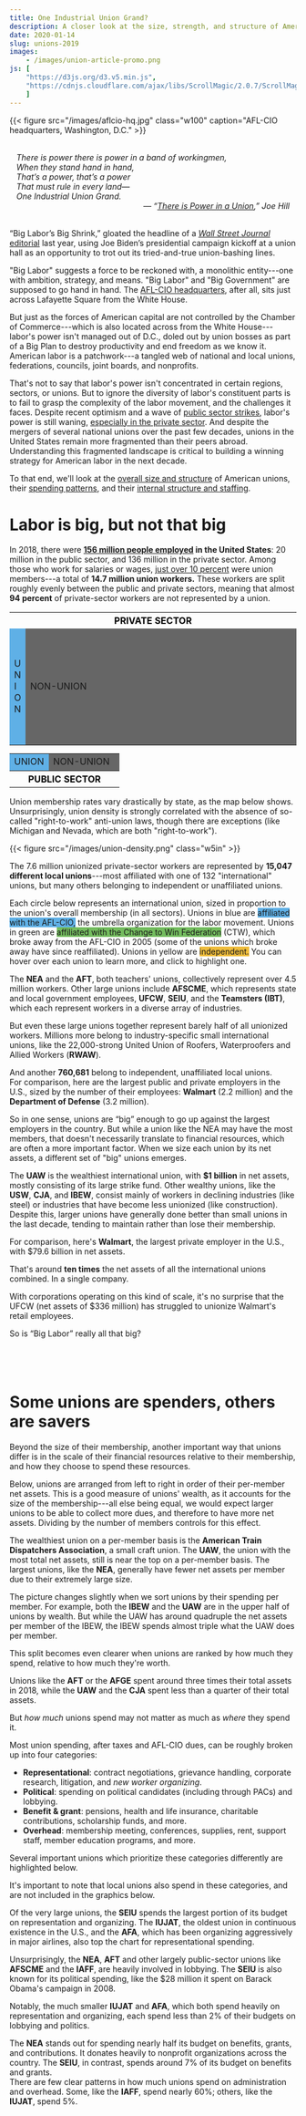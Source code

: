 ```yaml
---
title: One Industrial Union Grand?
description: A closer look at the size, strength, and structure of American labor.
date: 2020-01-14
slug: unions-2019
images: 
    - /images/union-article-promo.png
js: [
    "https://d3js.org/d3.v5.min.js", 
    "https://cdnjs.cloudflare.com/ajax/libs/ScrollMagic/2.0.7/ScrollMagic.min.js",
    ]
---
```


{{< figure src="/images/aflcio-hq.jpg" class="w100" 
caption="AFL-CIO headquarters, Washington, D.C." >}}

<br />
<div style="font-style: italic; max-width: 5in; width: 100%; margin: 0 auto;">
<div style="margin-left: 2em; text-indent: -2em">
<p style="margin: 0">There is power there is power in a band of workingmen,</p>
<p style="margin: 0">When they stand hand in hand,</p>
<p style="margin: 0">That&rsquo;s a power, that&rsquo;s a power</p>
<p style="margin: 0">That must rule in every land—</p>
<p style="margin: 0">One Industrial Union Grand.</p>
</div>
<div style="text-align: right">
&mdash; &ldquo;<a href="https://youtu.be/mSDh_qVXkFk" target="_blank">There is
Power in a Union</a>,&rdquo; Joe Hill
</div>
</div>
<br />

<span class="leadin">&ldquo;Big Labor&rsquo;s Big Shrink,&rdquo;</span> gloated
the headline of a [_Wall Street Journal_
editorial](https://www.wsj.com/articles/big-labors-big-shrink-11556580340)
last year, using Joe Biden&rsquo;s presidential campaign kickoff at a union
hall as an opportunity to trot out its tried-and-true union-bashing lines.

"Big Labor" suggests a force to be reckoned with, a monolithic entity---one
with ambition, strategy, and means. "Big Labor" and "Big Government" are
supposed to go hand in hand. The [AFL-CIO
headquarters](https://www.google.com/maps/place/AFL-CIO/@38.9010963,-77.0383432,17z/data=!4m5!3m4!1s0x89b7b7a3b596fd43:0xb9f2db5b9ddc26c1!8m2!3d38.9010963!4d-77.0361543),
after all, sits just across Lafayette Square from the White House.

But just as the forces of American capital are not controlled by the Chamber of
Commerce---which is also located across from the White House---labor's power
isn't managed out of D.C., doled out by union bosses as part of a Big Plan to
destroy productivity and end freedom as we know it. American labor is a
patchwork---a tangled web of national and local unions, federations,
councils, joint boards, and nonprofits.

That's not to say that labor's power isn't concentrated in certain regions,
sectors, or unions. But to ignore the diversity of labor's constituent parts
is to fail to grasp the complexity of the labor movement, and the challenges it
faces. Despite recent optimism and a wave of [public sector
strikes](https://labornotes.org/blogs/2018/10/teacher-strike-wave-numbers),
labor's power is still waning, [especially in the private
sector](https://jacobinmag.com/2019/06/private-sector-strike-wave-union-strategy).
And despite  the mergers of several national unions over the past few decades,
unions in the United States remain more fragmented than their peers abroad.
Understanding this fragmented landscape is critical to building a winning
strategy for American labor in the next decade.

To that end, we'll look at the [overall size and
structure](#labor-is-big-but-not-that-big) of American unions, their [spending
patterns](#some-unions-are-spenders-others-are-savers), and their [internal
structure and staffing](#people-power).

# Labor is big, but not that big

<section class="scroll-interactive" id="a1">

In 2018, there were **[156 million people
employed](https://www.bls.gov/news.release/empsit.t01.htm) in the United
States**: 20 million in the public sector, and 136 million in the private
sector. Among those who work for salaries or wages, [just over 10
percent](https://www.bls.gov/news.release/archives/union2_01182019.htm) were
union members---a total of **14.7 million union workers.** These workers are
split roughly evenly between the public and private sectors, meaning that
almost **94 percent** of private-sector workers are not represented by a union.

<div style="width: 100%; color: white; text-align: center; font-size: 0.9rem;
text-transform: uppercase; line-height: 1em">
<table width="100%">
<tr><th colspan=2 style="color: black">Private sector</th></tr>
<tr height=204>
<td width="5.58%" style="background: #5fb0e6">U<br>n<br>i<br>o<br>n</td>
<td width="94.4%" style="background: #666">Non-union</td>
</tr>
</table>

<table width="100%" style="margin-top: -2px">
<tr height=30>
<td width="35.5%" style="background: #5fb0e6">Union</td>
<td width="64.5%" style="background: #666">Non-union</td>
</tr>
<tr><th colspan=2 style="color: black">Public sector</th></tr>
</table>
</div>

Union membership rates vary drastically by state, as the map below shows.
Unsurprisingly, union density is strongly correlated with the absence of
so-called "right-to-work" anti-union laws, though there are exceptions (like
Michigan and Nevada, which are both "right-to-work").

{{< figure src="/images/union-density.png" class="w5in" >}}

The 7.6 million unionized private-sector workers are represented by **15,047
different local unions**---most affiliated with one of 132 "international"
unions, but many others belonging to independent or unaffiliated unions. 

Each circle below represents an international union, sized in proportion to
the union's overall membership (in all sectors). Unions in blue are <span
class="dark highlight" style="background: #5fb0e6">affiliated with the
AFL-CIO,</span> the umbrella organization for the labor movement. Unions in
green are <span class="dark highlight" style="background: #73bc5e">affiliated
with the Change to Win Federation</span> (CTW), which broke away from the
AFL-CIO in 2005 (some of the unions which broke away have since reaffiliated).
Unions in yellow are <span class="highlight" style="background:
#eebc3b">independent.</span> You can hover over each union to learn more, and
click to highlight one.

<div class="chart" id="intl-chart-a1"></div>

<div class="text" id="a1s20">
<p>
    The <b>NEA</b> and the <b>AFT</b>, both teachers' unions, collectively
    represent over 4.5 million workers. Other large unions include
    <b>AFSCME</b>, which represents state and local government employees,
    <b>UFCW</b>, <b>SEIU</b>, and the <b>Teamsters (IBT)</b>, which each
    represent workers in a diverse array of industries.
</p>
<p>
    But even these large unions together represent barely half of all unionized
    workers. Millions more belong to industry-specific small international
    unions, like the 22,000-strong United Union of Roofers, Waterproofers and
    Allied Workers (<b>RWAW</b>).
</p>
</div>

<div class="text" id="a1s25">
    And another <b>760,681</b> belong to independent, unaffiliated local unions.
</div>

<div class="text" id="a1s30">
    For comparison, here are the largest public and private employers in the
    U.S., sized by the number of their employees: <b>Walmart</b> (2.2 million)
     and the <b>Department of Defense</b> (3.2 million).
</div>

<div class="extra text" id="a1s40">
<p>
    So in one sense, unions are &ldquo;big&rdquo; enough to go up against the
    largest employers in the country. But while a union like the NEA may have
    the most members, that doesn't necessarily translate to financial resources,
    which are often a more important factor. When we size each union by its net
    assets, a different set of "big" unions emerges.
</p>
<p>
    The <b>UAW</b> is the wealthiest international union, with <b>$1
    billion</b> in net assets, mostly consisting of its large strike fund.
    Other wealthy unions, like the <b>USW</b>, <b>CJA</b>, and <b>IBEW</b>,
    consist mainly of workers in declining industries (like steel) or
    industries that have become less unionized (like construction). Despite this,
    larger unions have generally done better than small unions in the last
    decade, tending to maintain rather than lose their membership.
</p>
</div>

<div class="text" id="a1s50">
<p>
    For comparison, here's <b>Walmart</b>, the largest private employer in the
    U.S., with $79.6 billion in net assets.
</p>
<p>
    That's around <b>ten times</b> the net assets of all the international
    unions combined. In a single company.
</p>
<p>
    With corporations operating on this kind of scale, it's no surprise that
    the UFCW (net assets of $336 million) has struggled to unionize Walmart's
    retail employees.
</p>
</div>

<div class="center text">
    So is &ldquo;Big Labor&rdquo; really all that big?
</div>
</section>

<!-- ------------------------------------------------------------- -->
<div style="height: 4em"></div>

# Some unions are spenders, others are savers

<section class="scroll-interactive" id="a2">

Beyond the size of their membership, another important way that unions differ
is in the scale of their financial resources relative to their membership,
and how they choose to spend these resources.

Below, unions are arranged from left to right in order of their per-member 
net assets. This is a good measure of unions' wealth, as it accounts for 
the size of the membership---all else being equal, we would expect larger
unions to be able to collect more dues, and therefore to have more net assets. 
Dividing by the number of members controls for this effect.

<span id="a2s20"></span>
The wealthiest union on a per-member basis is the <b>American Train Dispatchers
Association</b>, a small craft union. The <b>UAW</b>, the union with the most
total net assets, still is near the top on a per-member basis.  The largest
unions, like the <b>NEA</b>, generally have fewer net assets per member due to
their extremely large size.

<div class="chart" id="intl-chart-a2"></div>

<div class="text" id="a2s30">
    The picture changes slightly when we sort unions by their spending per
    member. For example,  both the <b>IBEW</b> and the <b>UAW</b> are in the
    upper half of unions by wealth. But while the UAW has around quadruple the
    net assets per member of the IBEW, the IBEW spends almost triple what the
    UAW does per member.
</div>

<div class="text" id="a2s40">
<p>
    This split becomes even clearer when unions are ranked by how much they
    spend, relative to how much they're worth. 
</p>
<p>
    Unions like the <b>AFT</b> or the <b>AFGE</b> spent around three times their
    total assets in 2018, while the <b>UAW</b> and the <b>CJA</b> spent less
    than a quarter of their total assets.
</p>
</div>

<div class="center text">
    But <i>how much</i> unions spend may not matter as much as <i>where</i>
    they spend it.
</div>

<div class="text" id="a2s45">
<p>
    Most union spending, after taxes and AFL-CIO dues, can be roughly broken up
    into four categories:
</p>
<ul>
    <li>
        <b>Representational</b>: contract negotiations, grievance handling,
        corporate research, litigation, and <i>new worker organizing</i>.
    </li>
    <li>
        <b>Political</b>: spending on political candidates (including through
        PACs) and lobbying.
    </li>
    <li>
        <b>Benefit & grant</b>: pensions, health and life insurance,
        charitable contributions, scholarship funds, and more.
    </li>
    <li>
        <b>Overhead</b>: membership meeting, conferences, supplies, rent,
        support staff, member education programs, and more.
    </li>
</ul>
<p>
    Several important unions which prioritize these categories differently are
    highlighted below.
</p>
<p>
    It's important to note that local unions also spend in these categories,
    and are not included in the graphics below.
</p>
</div>

<div class="text" id="a2s50">
    Of the very large unions, the <b>SEIU</b> spends the largest portion of its
    budget on representation and organizing.  The <b>IUJAT</b>, the oldest
    union in continuous existence in the U.S., and the <b>AFA</b>, which has
    been organizing aggressively in major airlines, also top the chart for
    representational spending.
</div>

<div class="text" id="a2s70">
<p>
    Unsurprisingly, the <b>NEA</b>, <b>AFT</b> and other largely public-sector
    unions like <b>AFSCME</b> and the <b>IAFF</b>, are heavily involved in
    lobbying. The <b>SEIU</b> is also known for its political spending, like the
    $28 million it spent on Barack Obama's campaign in 2008. 
</p>
<p>
    Notably, the much smaller <b>IUJAT</b> and <b>AFA</b>, which both spend
    heavily on representation and organizing, each spend less than 2% of their
    budgets on lobbying and politics. 
</p>
</div>

<div class="text" id="a2s75">
    The <b>NEA</b> stands out for spending nearly half its budget on benefits,
    grants, and contributions.  It donates heavily to nonprofit organizations
    across the country. The <b>SEIU</b>, in contrast, spends around 7% of its
    budget on benefits and grants.
</div>

<div class="text" id="a2s80">
    There are few clear patterns in how much unions spend on administration and
    overhead. Some, like the <b>IAFF</b>, spend nearly 60%; others, like the
    <b>IUJAT</b>, spend 5%.
</div>

<div style="height: 80vh"></div>

<div class="text">
<p>
    We can actually visualize all of this together, mapping unions onto a 
    triangle, below, based on their spending priorities. A union which spends
    100% of its budget on representation and organizing would be located at
    the top of the triangle, while a union that spent a third of its budget on
    representation, a third on grants, and a third on lobbying and overhead would
    be located in the middle.
</p>
<p>
    While there are unions spread all over the chart, the striking pattern is 
    just how many unions are clustered in the bottom right.  Nearly all
    international unions spend a majority of their budgets on administration,
    overhead, and lobbying.  There are good reasons for this, in many cases.
</p>
<p>
    But some of the unions which have grown most aggressively&mdash;like the
    SEIU&mdash; or which are widely recognized as democratic and
    innovative&mdash;like UNITE HERE, the AFA, or UE&mdash;are closer to the
    middle. And many unions which have not seen membership growth&mdash;like
    IBEW, CJA, or IUOE&mdash;are in the bottom-right corner.
</p>
</div>

<div class="chart" id="intl-chart-a3"></div>

</section>


<!-- ------------------------------------------------------------- -->
<div style="margin-top: -15vw"></div>

# People Power

<section class="scroll-interactive" id="a4">

Money to organize and represent workers means little without the people who
make unions work: officers, organizers and staff.

Unions employ vastly different numbers of staff relative to their size. The
more staff a union employs---the lower its member-to-staff ratio---the better 
it can generally represent its workers and organize new workplaces.
Unsurprisingly, very large unions like the <b>NEA</b> have high member-to-staff
ratios (4,164 workers per staff member), while small unions like the
Inlandboatmen's Union (<b>IBU</b>) have very low ratios (25 workers per staff
member). But even some large unions like the <b>USW</b> and <b>UAW</b> manage
to keep low member-to-staff ratios, while some small unions like the Marine
Engineers (<b>MEBA</b>) and <b>IUJAT</b> have ratios exceeding 3,000-to-1.

<div class="chart" id="intl-chart-a4"></div>

<div class="text" id="a4s20">
While there is large variation in how many staff unions hire, there is slightly
less variation in what these staff are paid.  Most major unions pay their staff
a median salary between $70,000 and $130,000 a year, though some, like the 
<b>IUEC</b>, pay as much as $212,000 a year.  Of the unions with at least a
million members, the <b>IBT</b> pays its staff the least: just over $80,000
a year.
</div>

<div class="text" id="a4s30">
For comparison, the dashed line shows the median wage for union workers,
before benefits.
</div>

<div class="text">
    Finally, international unions are just the tip of the iceberg. The majority
    of representational and organizing work happens at the local level.  And
    while unfortunately there doesn't exist readily accessible complete data on
    all local unions in the country, across all sectors, we can look at one
    important aspect of local unions: their size.
</div>

<div class="text" id="a4s40">
<p>
    Below, unions are arranged by the average size of their locals. Unions must
    strike a balance between the added efficiency of pooling resources across
    many workers and workplaces, and the challenges in representing large
    numbers of workers at once.
</p>
<p>
    The <b>SEIU</b> is by far the most centralized union, with more than 18,000
    members in its average local. On the other end of the spectrum, craft
    unions like the Insulators (<b>HFIA</b>) or city-based unions like the East
    coast Longshoremen (<b>ILA</b>) have smaller locals.
</p>
</div>

</section>

<div style="height: calc(25vh + 35vw)"></div>

# Conclusion

American unions are as varied as the workers and professions they represent.
They differ in their membership, their financial resources, their local union
structure, their spending priorities, and their staffing levels.  Uniting them,
however, is their shared mission to improve the lot of the average worker, and
to give people everywhere more of a say in how our society is run.

And now labor has an opportunity. Half of nonunion workers---<b>67 million
people</b>---[say they would join a union if they
could](https://www.pbs.org/newshour/nation/a-growing-number-of-americans-want-to-join-a-union),
a massive increase over previous years, and public support for unions is higher 
than it has been in almost fifty years.  To make the most of this opportunity,
unions will have to organize aggressively, democratize, and learn from one
another.

Some of the differences between unions are justified. Others are accidents of 
history.  But unions can set budgets and priorities, and can partner and merge.
Making these decisions strategically, and with an eye to what has worked for 
other unions, will be necessary to ensuring that unions and workers can win in
the decades ahead.


<div style="height: 12em"></div>

_Data provided by the [Office of Labor-Management
Standards](https://www.dol.gov/olms/), a division of the U.S. Department of
Labor. Download cleaned data
[here](https://github.com/CoryMcCartan/website/tree/master/static/data/unions/)._


<script src="/js/unions-2019.js"></script>
